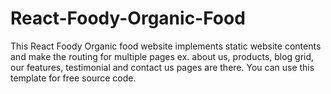 # React-Foody-Organic-Food
This React Foody Organic food website implements static website contents and make the routing for multiple pages ex. about us, products, blog grid, our features, testimonial and contact us pages are there. You can use this template for free source code.
